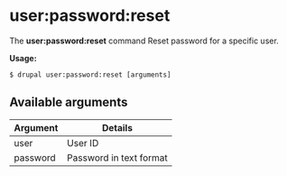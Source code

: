 # user:password:reset
The **user:password:reset** command Reset password for a specific user.

**Usage:**
```
$ drupal user:password:reset [arguments] 
```


## Available arguments
Argument | Details
---------|-------------
user | User ID
password | Password in text format
